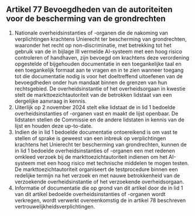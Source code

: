 ## Artikel 77 Bevoegdheden van de autoriteiten voor de bescherming van de grondrechten

1. Nationale overheidsinstanties of -organen die de nakoming van verplichtingen krachtens Unierecht ter bescherming van grondrechten, waaronder het recht op non-discriminatie, met betrekking tot het gebruik van de in bijlage III vermelde AI-systeem met een hoog risico controleren of handhaven, zijn bevoegd om krachtens deze verordening opgestelde of bijgehouden documentatie in een toegankelijke taal en een toegankelijk formaat aan te vragen en in te zien wanneer toegang tot die documentatie nodig is voor het doeltreffend uitoefenen van de bevoegdheden onder hun mandaat binnen de grenzen van hun rechtsgebied. De overheidsinstantie of het overheidsorgaan in kwestie stelt de markttoezichtautoriteit van de betrokken lidstaat van een dergelijke aanvraag in kennis.
2. Uiterlijk op 2 november 2024 stelt elke lidstaat de in lid 1 bedoelde overheidsinstanties of -organen vast en maakt de lijst openbaar. De lidstaten stellen de Commissie en de andere lidstaten in kennis van de lijst en houden deze up-to-date.
3. Indien de in lid 1 bedoelde documentatie ontoereikend is om vast te stellen of sprake is geweest van een inbreuk op verplichtingen krachtens het Unierecht ter bescherming van grondrechten, kunnen de in lid 1 bedoelde overheidsinstanties of -organen een met redenen omkleed verzoek bij de markttoezichtautoriteit indienen om het AI-systeem met een hoog risico met technische middelen te mogen testen. De markttoezichtautoriteit organiseert de testprocedure binnen een redelijke termijn na het verzoek en met nauwe betrokkenheid van de verzoekende overheidsinstantie of het verzoekende overheidsorgaan.
4. Informatie of documentatie die op grond van dit artikel door de in lid 1 van dit artikel bedoelde overheidsinstanties of -organen wordt verkregen, wordt verwerkt overeenkomstig de in artikel 78 beschreven vertrouwelijkheidsverplichtingen.
